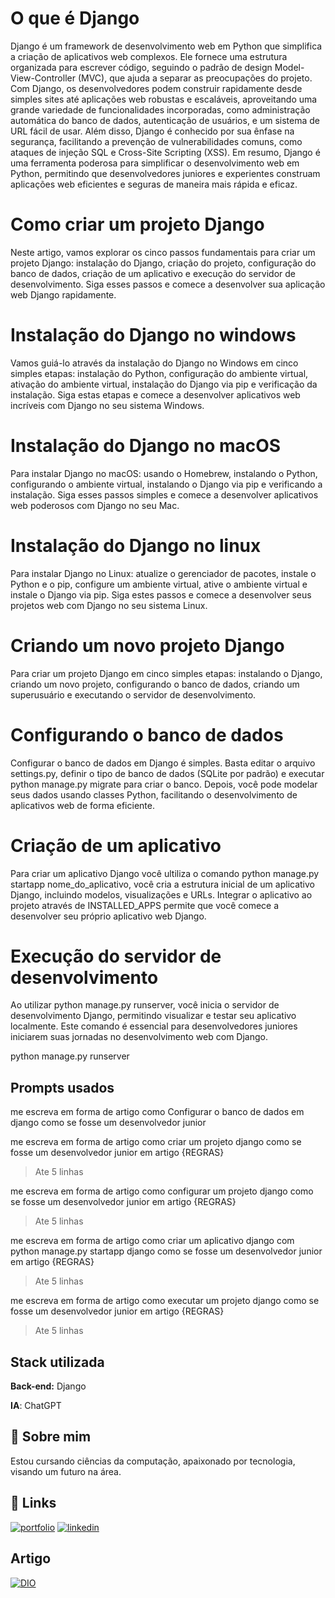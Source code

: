
# O que é Django

Django é um framework de desenvolvimento web em Python que simplifica a criação de aplicativos web complexos. Ele fornece uma estrutura organizada para escrever código, seguindo o padrão de design Model-View-Controller (MVC), que ajuda a separar as preocupações do projeto. Com Django, os desenvolvedores podem construir rapidamente desde simples sites até aplicações web robustas e escaláveis, aproveitando uma grande variedade de funcionalidades incorporadas, como administração automática do banco de dados, autenticação de usuários, e um sistema de URL fácil de usar. Além disso, Django é conhecido por sua ênfase na segurança, facilitando a prevenção de vulnerabilidades comuns, como ataques de injeção SQL e Cross-Site Scripting (XSS). Em resumo, Django é uma ferramenta poderosa para simplificar o desenvolvimento web em Python, permitindo que desenvolvedores juniores e experientes construam aplicações web eficientes e seguras de maneira mais rápida e eficaz.


# Como criar um projeto Django

Neste artigo, vamos explorar os cinco passos fundamentais para criar um projeto Django: instalação do Django, criação do projeto, configuração do banco de dados, criação de um aplicativo e execução do servidor de desenvolvimento. Siga esses passos e comece a desenvolver sua aplicação web Django rapidamente.


# Instalação do Django no windows

Vamos guiá-lo através da instalação do Django no Windows em cinco simples etapas: instalação do Python, configuração do ambiente virtual, ativação do ambiente virtual, instalação do Django via pip e verificação da instalação. Siga estas etapas e comece a desenvolver aplicativos web incríveis com Django no seu sistema Windows.

# Instalação do Django no macOS

Para instalar Django no macOS: usando o Homebrew, instalando o Python, configurando o ambiente virtual, instalando o Django via pip e verificando a instalação. Siga esses passos simples e comece a desenvolver aplicativos web poderosos com Django no seu Mac.

# Instalação do Django no linux

Para instalar Django no Linux: atualize o gerenciador de pacotes, instale o Python e o pip, configure um ambiente virtual, ative o ambiente virtual e instale o Django via pip. Siga estes passos e comece a desenvolver seus projetos web com Django no seu sistema Linux.

# Criando um novo projeto Django 

Para criar um projeto Django em cinco simples etapas: instalando o Django, criando um novo projeto, configurando o banco de dados, criando um superusuário e executando o servidor de desenvolvimento.

# Configurando o banco de dados

Configurar o banco de dados em Django é simples. Basta editar o arquivo settings.py, definir o tipo de banco de dados (SQLite por padrão) e executar python manage.py migrate para criar o banco. Depois, você pode modelar seus dados usando classes Python, facilitando o desenvolvimento de aplicativos web de forma eficiente.


# Criação de um aplicativo

Para criar um aplicativo Django você ultiliza o comando python manage.py startapp nome_do_aplicativo, você cria a estrutura inicial de um aplicativo Django, incluindo modelos, visualizações e URLs. Integrar o aplicativo ao projeto através de INSTALLED_APPS permite que você comece a desenvolver seu próprio aplicativo web Django.

# Execução do servidor de desenvolvimento

Ao utilizar python manage.py runserver, você inicia o servidor de desenvolvimento Django, permitindo visualizar e testar seu aplicativo localmente. Este comando é essencial para desenvolvedores juniores iniciarem suas jornadas no desenvolvimento web com Django.

python manage.py runserver


## Prompts usados

me escreva em forma de artigo como Configurar o banco de dados em django como se fosse um desenvolvedor junior

me escreva em forma de artigo como criar um projeto django como se fosse um desenvolvedor junior em artigo
{REGRAS}
> Ate 5 linhas

me escreva em forma de artigo como configurar um projeto django como se fosse um desenvolvedor junior em artigo
{REGRAS}
> Ate 5 linhas

me escreva em forma de artigo como criar um aplicativo django com python manage.py startapp django como se fosse um desenvolvedor junior em artigo
{REGRAS}
> Ate 5 linhas

me escreva em forma de artigo como executar um projeto django como se fosse um desenvolvedor junior em artigo
{REGRAS}
> Ate 5 linhas
## Stack utilizada

**Back-end:** Django

**IA**: ChatGPT

## 🚀 Sobre mim
Estou cursando ciências da computação, apaixonado por tecnologia, visando um futuro na área.



## 🔗 Links
[![portfolio](https://img.shields.io/badge/my_portfolio-000?style=for-the-badge&logo=ko-fi&logoColor=white)](https://github.com/JonasCDuarte)
[![linkedin](https://img.shields.io/badge/linkedin-0A66C2?style=for-the-badge&logo=linkedin&logoColor=white)](https://www.linkedin.com/in/jonascduarte/)


## Artigo 
[![DIO](https://img.shields.io/badge/Link%20plataforma%20DIO-8A2BE2)](https://web.dio.me/articles/nocoes-basicas-sobre-desenvolvimento-web-com-python-django?back=%2Farticles&page=1&order=oldest)
